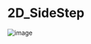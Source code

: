 # 2D_SideStep
 
![image](https://user-images.githubusercontent.com/48191157/71569082-d702a500-2b0f-11ea-8d7a-e66ce75006fa.png)
